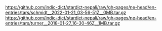 https://github.com/indic-dict/stardict-nepali/raw/gh-pages/ne-head/en-entries/tars/schmidt__2022-01-21_03-56-51Z__0MB.tar.gz  
https://github.com/indic-dict/stardict-nepali/raw/gh-pages/ne-head/en-entries/tars/turner__2018-01-27_16-30-46Z__1MB.tar.gz  
